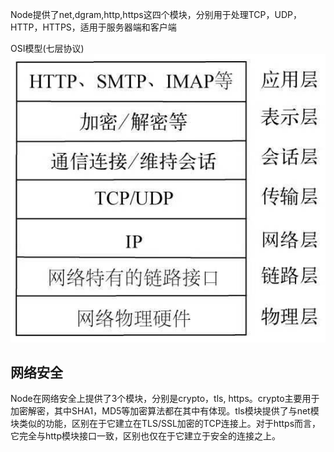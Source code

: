 Node提供了net,dgram,http,https这四个模块，分别用于处理TCP，UDP，HTTP，HTTPS，适用于服务器端和客户端

OSI模型(七层协议)
![alt](./img/OSI%E6%A8%A1%E5%9E%8B.jpg)

## 网络安全
Node在网络安全上提供了3个模块，分别是crypto，tls, https。crypto主要用于加密解密，其中SHA1，MD5等加密算法都在其中有体现。tls模块提供了与net模块类似的功能，区别在于它建立在TLS/SSL加密的TCP连接上。对于https而言，它完全与http模块接口一致，区别也仅在于它建立于安全的连接之上。
